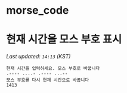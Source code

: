 # morse_code
# 현재 시간을 모스 부호 표시
<!-- MORSE_TIME_START -->
_Last updated: `14:13` (KST)_

```
현재 시간을 입력하세요. 모스 부호로 바꿉니다
.---- ....- .---- ...--
모스 부호를 다시 현재 시간으로 바꿉니다
1413
```
<!-- MORSE_TIME_END -->

